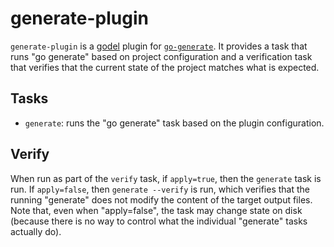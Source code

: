 generate-plugin
===============
`generate-plugin` is a [godel](https://github.com/palantir/godel) plugin for [`go-generate`](https://github.com/palantir/go-generate). It provides a task that runs "go generate" based on project configuration and a verification task that verifies that the current state of the project matches what is expected. 

Tasks
-----
* `generate`: runs the "go generate" task based on the plugin configuration. 

Verify
------
When run as part of the `verify` task, if `apply=true`, then the `generate` task is run. If `apply=false`, then `generate --verify` is run, which verifies that the running "generate" does not modify the content of the target output files. Note that, even when "apply=false", the task may change state on disk (because there is no way to control what the individual "generate" tasks actually do).
